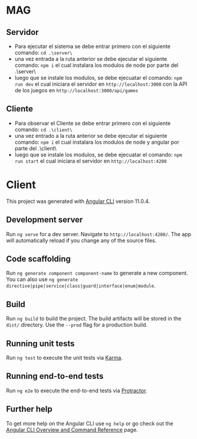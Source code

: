 ﻿# MAG
 
 ## Servidor
 - Para ejecutar el sistema se debe entrar primero con el siguiente comando: `cd .\server\`
 - una vez entrada a la ruta anterior se debe ejecutar el siguiente comando: `npm i` el cual instalara los modulos de node por parte del .\server\
 - luego que se instale los modulos, se debe ejecuatar el comando: `npm run dev` el cual iniciara el servidor en `http://localhost:3000` con la API de los juegos en `http://localhost:3000/api/games`
 
 ## Cliente
 - Para observar el Cliente se debe entrar primero con el siguiente comando: `cd .\client\`
 - una vez entrado a la ruta anterior se debe ejecutar el siguiente comando: `npm i` el cual instalara los modulos de node y angular por parte del .\client\
 - luego que se instale los modulos, se debe ejecuatar el comando: `npm run start` el cual iniciara el servidor en `http://localhost:4200`

# Client

This project was generated with [Angular CLI](https://github.com/angular/angular-cli) version 11.0.4.

## Development server

Run `ng serve` for a dev server. Navigate to `http://localhost:4200/`. The app will automatically reload if you change any of the source files.

## Code scaffolding

Run `ng generate component component-name` to generate a new component. You can also use `ng generate directive|pipe|service|class|guard|interface|enum|module`.

## Build

Run `ng build` to build the project. The build artifacts will be stored in the `dist/` directory. Use the `--prod` flag for a production build.

## Running unit tests

Run `ng test` to execute the unit tests via [Karma](https://karma-runner.github.io).

## Running end-to-end tests

Run `ng e2e` to execute the end-to-end tests via [Protractor](http://www.protractortest.org/).

## Further help

To get more help on the Angular CLI use `ng help` or go check out the [Angular CLI Overview and Command Reference](https://angular.io/cli) page.
